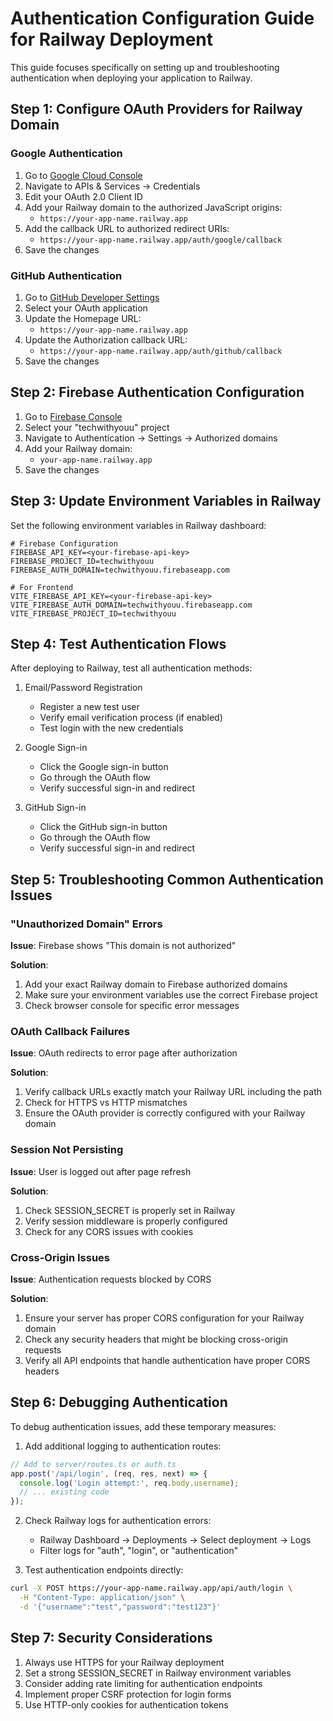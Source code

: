 # Authentication Configuration Guide for Railway Deployment

This guide focuses specifically on setting up and troubleshooting authentication when deploying your application to Railway.

## Step 1: Configure OAuth Providers for Railway Domain

### Google Authentication

1. Go to [Google Cloud Console](https://console.cloud.google.com/)
2. Navigate to APIs & Services → Credentials
3. Edit your OAuth 2.0 Client ID
4. Add your Railway domain to the authorized JavaScript origins:
   - `https://your-app-name.railway.app`
5. Add the callback URL to authorized redirect URIs:
   - `https://your-app-name.railway.app/auth/google/callback`
6. Save the changes

### GitHub Authentication

1. Go to [GitHub Developer Settings](https://github.com/settings/developers)
2. Select your OAuth application
3. Update the Homepage URL:
   - `https://your-app-name.railway.app`
4. Update the Authorization callback URL:
   - `https://your-app-name.railway.app/auth/github/callback`
5. Save the changes

## Step 2: Firebase Authentication Configuration

1. Go to [Firebase Console](https://console.firebase.google.com/)
2. Select your "techwithyouu" project
3. Navigate to Authentication → Settings → Authorized domains
4. Add your Railway domain:
   - `your-app-name.railway.app`
5. Save the changes

## Step 3: Update Environment Variables in Railway

Set the following environment variables in Railway dashboard:

```
# Firebase Configuration
FIREBASE_API_KEY=<your-firebase-api-key>
FIREBASE_PROJECT_ID=techwithyouu
FIREBASE_AUTH_DOMAIN=techwithyouu.firebaseapp.com

# For Frontend
VITE_FIREBASE_API_KEY=<your-firebase-api-key>
VITE_FIREBASE_AUTH_DOMAIN=techwithyouu.firebaseapp.com
VITE_FIREBASE_PROJECT_ID=techwithyouu
```

## Step 4: Test Authentication Flows

After deploying to Railway, test all authentication methods:

1. Email/Password Registration
   - Register a new test user
   - Verify email verification process (if enabled)
   - Test login with the new credentials

2. Google Sign-in
   - Click the Google sign-in button
   - Go through the OAuth flow
   - Verify successful sign-in and redirect

3. GitHub Sign-in
   - Click the GitHub sign-in button
   - Go through the OAuth flow
   - Verify successful sign-in and redirect

## Step 5: Troubleshooting Common Authentication Issues

### "Unauthorized Domain" Errors

**Issue**: Firebase shows "This domain is not authorized"

**Solution**:
1. Add your exact Railway domain to Firebase authorized domains
2. Make sure your environment variables use the correct Firebase project
3. Check browser console for specific error messages

### OAuth Callback Failures

**Issue**: OAuth redirects to error page after authorization

**Solution**:
1. Verify callback URLs exactly match your Railway URL including the path
2. Check for HTTPS vs HTTP mismatches
3. Ensure the OAuth provider is correctly configured with your Railway domain

### Session Not Persisting

**Issue**: User is logged out after page refresh

**Solution**:
1. Check SESSION_SECRET is properly set in Railway
2. Verify session middleware is properly configured
3. Check for any CORS issues with cookies

### Cross-Origin Issues

**Issue**: Authentication requests blocked by CORS

**Solution**:
1. Ensure your server has proper CORS configuration for your Railway domain
2. Check any security headers that might be blocking cross-origin requests
3. Verify all API endpoints that handle authentication have proper CORS headers

## Step 6: Debugging Authentication

To debug authentication issues, add these temporary measures:

1. Add additional logging to authentication routes:

```typescript
// Add to server/routes.ts or auth.ts
app.post('/api/login', (req, res, next) => {
  console.log('Login attempt:', req.body.username);
  // ... existing code
});
```

2. Check Railway logs for authentication errors:
   - Railway Dashboard → Deployments → Select deployment → Logs
   - Filter logs for "auth", "login", or "authentication"

3. Test authentication endpoints directly:

```bash
curl -X POST https://your-app-name.railway.app/api/auth/login \
  -H "Content-Type: application/json" \
  -d '{"username":"test","password":"test123"}'
```

## Step 7: Security Considerations

1. Always use HTTPS for your Railway deployment
2. Set a strong SESSION_SECRET in Railway environment variables
3. Consider adding rate limiting for authentication endpoints
4. Implement proper CSRF protection for login forms
5. Use HTTP-only cookies for authentication tokens